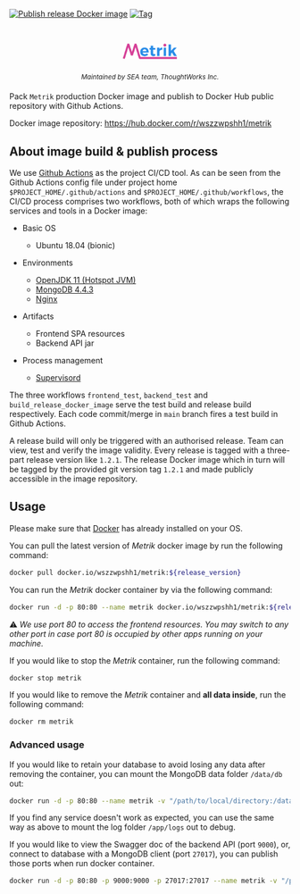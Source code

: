 [![Publish release Docker image](https://github.com/thoughtworks/metrik/actions/workflows/build_release_docker_image.yaml/badge.svg)](https://github.com/thoughtworks/metrik/actions/workflows/build_release_docker_image.yaml)
[![Tag](https://img.shields.io/github/v/tag/thoughtworks/metrik.svg?style=flat)](https://github.com/thoughtworks/metrik/tags)

<!-- PROJECT TITLE -->
<h1 align="center">
  <sub>
  <img  src="https://raw.githubusercontent.com/thoughtworks/metrik/main/frontend/src/assets/source/logo.svg"
        height=20%
        width=20%>
  </sub>
</h1>
<p align="center">
<sup>
     <i> Maintained by SEA team, ThoughtWorks Inc.</i>
</sup>
<br>
</p>


Pack `Metrik` production Docker image and publish to Docker Hub public repository with Github Actions.

Docker image repository: https://hub.docker.com/r/wszzwpshh1/metrik

## About image build & publish process

We use [Github Actions](https://docs.github.com/en/actions) as the project CI/CD tool. As can be seen from the Github
Actions config file under project home `$PROJECT_HOME/.github/actions` and `$PROJECT_HOME/.github/workflows`, the CI/CD
process comprises two workflows, both of which wraps the following services and tools in a Docker image:

* Basic OS
    * Ubuntu 18.04 (bionic)

* Environments
    * [OpenJDK 11 \(Hotspot JVM\)](https://adoptium.net/zh-CN/temurin/releases/?version=11&os=linux&package=jre)
    * [MongoDB 4.4.3](https://github.com/docker-library/mongo/blob/bc7b2d08696f84ef9b85cf98cfefb189c6a1f30e/4.4/Dockerfile)
    * [Nginx](https://www.nginx.com)

* Artifacts
    * Frontend SPA resources
    * Backend API jar

* Process management
    * [Supervisord](http://supervisord.org)

The three workflows `frontend_test`, `backend_test` and `build_release_docker_image` serve the test build and release
build respectively. Each code commit/merge in `main` branch fires a test build in Github Actions.

A release build will only be triggered with an authorised release. Team can view, test and verify the image validity.
Every release is tagged with a three-part release version like `1.2.1`. The release Docker image which in turn will be
tagged by the provided git version tag `1.2.1` and made publicly accessible in the image repository.

## Usage

Please make sure that [Docker](https://www.docker.com) has already installed on your OS.

You can pull the latest version of *Metrik* docker image by run the following command:

``` bash
docker pull docker.io/wszzwpshh1/metrik:${release_version}
```

You can run the *Metrik* docker container by via the following command:

``` bash
docker run -d -p 80:80 --name metrik docker.io/wszzwpshh1/metrik:${release_version}
```

⚠️ *We use port 80 to access the frontend resources. You may switch to any other port in case port 80 is occupied by
other apps running on your machine.*

If you would like to stop the *Metrik* container, run the following command:

``` bash
docker stop metrik
```

If you would like to remove the *Metrik* container and **all data inside**, run the following command:

``` bash
docker rm metrik
```

### Advanced usage

If you would like to retain your database to avoid losing any data after removing the container, you can mount the
MongoDB data folder `/data/db` out:

``` bash
docker run -d -p 80:80 --name metrik -v "/path/to/local/directory:/data/db" docker.io/wszzwpshh1/metrik:${release_version}
```

If you find any service doesn't work as expected, you can use the same way as above to mount the log folder `/app/logs`
out to debug.

If you would like to view the Swagger doc of the backend API (port `9000`), or, connect to database with a MongoDB
client (port `27017`), you can publish those ports when run docker container.

``` bash
docker run -d -p 80:80 -p 9000:9000 -p 27017:27017 --name metrik -v "/path/to/local/directory:/data/db" -v "/path/to/another/directory:/app/logs" docker.io/wszzwpshh1/metrik:${release_version}
```
